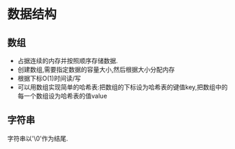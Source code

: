 # 数据结构

## 数组
- 占据连续的内存并按照顺序存储数据.
- 创建数组,需要指定数据的容量大小,然后根据大小分配内存
- 根据下标O(1)时间读/写
- 可以用数组实现简单的哈希表:把数组的下标设为哈希表的键值key,把数组中的每一个数组设为哈希表的值value

## 字符串

字符串以'\0'作为结尾.

